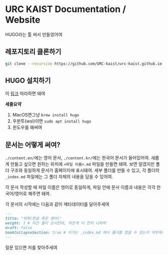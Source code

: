 # URC KAIST Documentation / Website

HUGO라는 툴 써서 만들었어여

## 레포지토리 클론하기
```bash
git clone --recursive https://github.com/URC-kaist/urc-kaist.github.io.git
```

## HUGO 설치하기
이 [링크](https://gohugo.io/installation/) 따라하면 돼여

**세줄요약**
1. MacOS면그냥 `brew install hugo` 
2. 우분투(wsl)이면 `sudo apt install hugo` 
3. 윈도우를 왜써여

## 문서는 어떻게 써여?
`./content.en/`에는 영어 문서, `./content.kr/`에는 한국어 문서가 들어있어여. 
새롭게 만들고 싶으면 원하는 위치에 `<파일 이름>.md` 파일을 만들면 돼여.
보면 알겠지만 폴더 구조와 동일하게 문서가 홈페이지에 표시돼여.
세부 폴더를 만들 수 있고, 각 폴더의 `_index.md` 파일에는 그 폴더 자체의 내용을 담을 수 있어여.

각 문서 작성할 때 파일 이름은 영어로 동일하게, 파일 안에 문서 이름과 내용은 각각 한국어/영어로 해주면 돼여.

각 문서의 시작에는 다음과 같이 메타데이터를 달아주세여

```md
---
title: "제목(한글 혹은 영어)"
weight: 1 # 이건 폴더 순서인데, 적은게 더 먼저 나와여
draft: false
bookCollapseSection: true # 이거는 _index.md 에서 폴더를 접을 수 있는지 여부에여
---
```

질문 있으면 저를 찾아주세여
